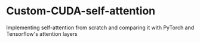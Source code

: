 # Custom-CUDA-self-attention
Implementing self-attention from scratch and comparing it with PyTorch and Tensorflow's attention layers
